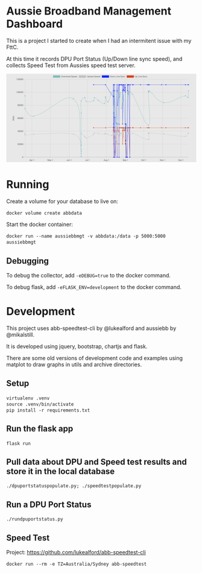 # Aussie Broadband Management Dashboard

This is a project I started to create when I had an intermitent issue with my FttC.

At this time it records DPU Port Status (Up/Down line sync speed), and collects Speed Test from Aussies speed test server.

![](images/screenshot.png)


# Running

Create a volume for your database to live on:
```
docker volume create abbdata
```

Start the docker container:
```
docker run --name aussiebbmgt -v abbdata:/data -p 5000:5000 aussiebbmgt
```

## Debugging

To debug the collector, add `-eDEBUG=true` to the docker command.

To debug flask, add `-eFLASK_ENV=development` to the docker command.


# Development

This project uses abb-speedtest-cli by @lukealford and aussiebb by @mikalstill.

It is developed using jquery, bootstrap, chartjs and flask.

There are some old versions of development code and examples using matplot to draw graphs in utils and archive directories.

## Setup
```
virtualenv .venv
source .venv/bin/activate
pip install -r requirements.txt
```

## Run the flask app
```
flask run
```

## Pull data about DPU and Speed test results and store it in the local database
```
./dpuportstatuspopulate.py; ./speedtestpopulate.py
```

## Run a DPU Port Status
```
./rundpuportstatus.py
```

## Speed Test
Project: https://github.com/lukealford/abb-speedtest-cli
```
docker run --rm -e TZ=Australia/Sydney abb-speedtest
```
